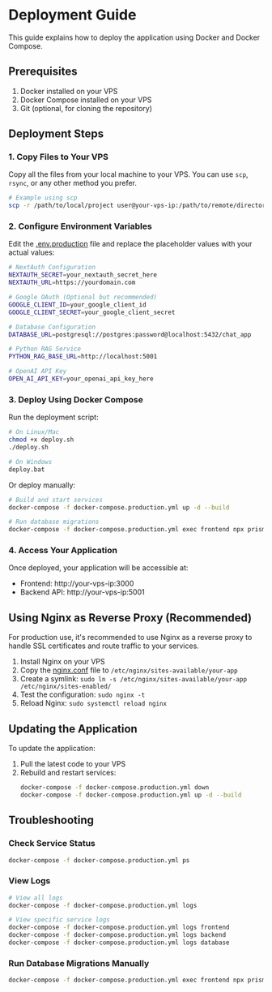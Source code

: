 # Deployment Guide

This guide explains how to deploy the application using Docker and Docker Compose.

## Prerequisites

1. Docker installed on your VPS
2. Docker Compose installed on your VPS
3. Git (optional, for cloning the repository)

## Deployment Steps

### 1. Copy Files to Your VPS

Copy all the files from your local machine to your VPS. You can use `scp`, `rsync`, or any other method you prefer.

```bash
# Example using scp
scp -r /path/to/local/project user@your-vps-ip:/path/to/remote/directory
```

### 2. Configure Environment Variables

Edit the [.env.production](file:///c%3A/Users/john/Documents/model2/iToolsIA/.env.production) file and replace the placeholder values with your actual values:

```bash
# NextAuth Configuration
NEXTAUTH_SECRET=your_nextauth_secret_here
NEXTAUTH_URL=https://yourdomain.com

# Google OAuth (Optional but recommended)
GOOGLE_CLIENT_ID=your_google_client_id
GOOGLE_CLIENT_SECRET=your_google_client_secret

# Database Configuration
DATABASE_URL=postgresql://postgres:password@localhost:5432/chat_app

# Python RAG Service
PYTHON_RAG_BASE_URL=http://localhost:5001

# OpenAI API Key
OPEN_AI_API_KEY=your_openai_api_key_here
```

### 3. Deploy Using Docker Compose

Run the deployment script:

```bash
# On Linux/Mac
chmod +x deploy.sh
./deploy.sh

# On Windows
deploy.bat
```

Or deploy manually:

```bash
# Build and start services
docker-compose -f docker-compose.production.yml up -d --build

# Run database migrations
docker-compose -f docker-compose.production.yml exec frontend npx prisma migrate deploy
```

### 4. Access Your Application

Once deployed, your application will be accessible at:

- Frontend: http://your-vps-ip:3000
- Backend API: http://your-vps-ip:5001

## Using Nginx as Reverse Proxy (Recommended)

For production use, it's recommended to use Nginx as a reverse proxy to handle SSL certificates and route traffic to your services.

1. Install Nginx on your VPS
2. Copy the [nginx.conf](file:///c%3A/Users/john/Documents/model2/iToolsIA/nginx.conf) file to `/etc/nginx/sites-available/your-app`
3. Create a symlink: `sudo ln -s /etc/nginx/sites-available/your-app /etc/nginx/sites-enabled/`
4. Test the configuration: `sudo nginx -t`
5. Reload Nginx: `sudo systemctl reload nginx`

## Updating the Application

To update the application:

1. Pull the latest code to your VPS
2. Rebuild and restart services:
   ```bash
   docker-compose -f docker-compose.production.yml down
   docker-compose -f docker-compose.production.yml up -d --build
   ```

## Troubleshooting

### Check Service Status
```bash
docker-compose -f docker-compose.production.yml ps
```

### View Logs
```bash
# View all logs
docker-compose -f docker-compose.production.yml logs

# View specific service logs
docker-compose -f docker-compose.production.yml logs frontend
docker-compose -f docker-compose.production.yml logs backend
docker-compose -f docker-compose.production.yml logs database
```

### Run Database Migrations Manually
```bash
docker-compose -f docker-compose.production.yml exec frontend npx prisma migrate deploy
```